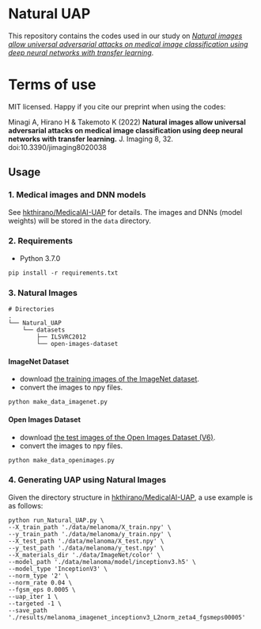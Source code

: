 # Natural UAP

This repository contains the codes used in our study on [*Natural images allow universal adversarial attacks on medical image classification using deep neural networks with transfer learning*](https://doi.org/10.3390/jimaging8020038).

# Terms of use

MIT licensed. Happy if you cite our preprint when using the codes:

Minagi A, Hirano H & Takemoto K (2022) **Natural images allow universal adversarial attacks on medical image classification using deep neural networks with transfer learning.** J. Imaging 8, 32. doi:10.3390/jimaging8020038

## Usage

### 1. Medical images and DNN models
See [hkthirano/MedicalAI-UAP](https://github.com/hkthirano/MedicalAI-UAP) for details. The images and DNNs (model weights) will be stored in the `data` directory.

### 2. Requirements
* Python 3.7.0
```
pip install -r requirements.txt
```

### 3. Natural Images
```
# Directories
.
└── Natural_UAP
    └── datasets
        ├── ILSVRC2012
        └── open-images-dataset
```

#### ImageNet Dataset
* download [the training images of the ImageNet dataset](https://www.image-net.org/download.php).
* convert the images to npy files.
```
python make_data_imagenet.py 
```

#### Open Images Dataset
* download [the test images of the Open Images Dataset (V6)](https://storage.googleapis.com/openimages/web/download.html).
* convert the images to npy files.
```
python make_data_openimages.py 
```

### 4. Generating UAP using Natural Images
Given the directory structure in [hkthirano/MedicalAI-UAP](https://github.com/hkthirano/MedicalAI-UAP), a use example is as follows:

```
python run_Natural_UAP.py \
--X_train_path './data/melanoma/X_train.npy' \
--y_train_path './data/melanoma/y_train.npy' \
--X_test_path './data/melanoma/X_test.npy' \
--y_test_path './data/melanoma/y_test.npy' \
--X_materials_dir './data/ImageNet/color' \
--model_path './data/melanoma/model/inceptionv3.h5' \
--model_type 'InceptionV3' \
--norm_type '2' \
--norm_rate 0.04 \
--fgsm_eps 0.0005 \
--uap_iter 1 \
--targeted -1 \
--save_path './results/melanoma_imagenet_inceptionv3_L2norm_zeta4_fgsmeps00005'
```
